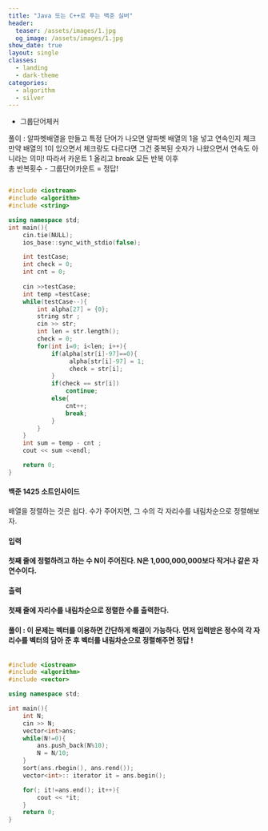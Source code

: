 ```yaml
---
title: "Java 또는 C++로 푸는 백준 실버"
header:
  teaser: /assets/images/1.jpg
  og_image: /assets/images/1.jpg
show_date: true
layout: single
classes:
  - landing
  - dark-theme
categories:
  - algorithm
  - silver
---      
```


* 그룹단어체커  

풀이 : 알파벳배열을 만들고 특정 단어가 나오면 알파벳 배열의 1을 넣고 연속인지 체크  
만약 배열의 1이 있으면서 체크랑도 다르다면 그건 중복된 숫자가 나왔으면서 연속도 아니라는  의미! 따라서 카운트 1 올리고 break
모든 반복 이후   
총 반복횟수 - 그룹단어카운트 =  정답!
```c++

#include <iostream>
#include <algorithm>
#include <string>

using namespace std;
int main(){
    cin.tie(NULL);
    ios_base::sync_with_stdio(false);

    int testCase;
    int check = 0;
    int cnt = 0;
    
    cin >>testCase;
    int temp =testCase;
    while(testCase--){
        int alpha[27] = {0};
        string str ;
        cin >> str;
        int len = str.length(); 
        check = 0;
        for(int i=0; i<len; i++){ 
            if(alpha[str[i]-97]==0){   
                 alpha[str[i]-97] = 1;
                 check = str[i];
            }
            if(check == str[i])
                continue;       
            else{
                cnt++;
                break;
            }
        }
    }
    int sum = temp - cnt ;
    cout << sum <<endl;

    return 0;
}

```

#### 백준 1425 소트인사이드    
배열을 정렬하는 것은 쉽다. 수가 주어지면, 그 수의 각 자리수를 내림차순으로 정렬해보자.
#### 입력   
#### 첫째 줄에 정렬하려고 하는 수 N이 주어진다. N은 1,000,000,000보다 작거나 같은 자연수이다.  
#### 출력  
#### 첫째 줄에 자리수를 내림차순으로 정렬한 수를 출력한다.

#### 풀이 : 이 문제는 벡터를 이용하면 간단하게 해결이 가능하다. 먼저 입력받은 정수의 각 자리수를 벡터의 담아 준 후 벡터를 내림차순으로 정렬해주면 정답 !
```c++

#include <iostream>
#include <algorithm>
#include <vector>

using namespace std;

int main(){
    int N;
    cin >> N;
    vector<int>ans;
    while(N!=0){
        ans.push_back(N%10);
        N = N/10;
    }
    sort(ans.rbegin(), ans.rend());
    vector<int>:: iterator it = ans.begin();

    for(; it!=ans.end(); it++){
        cout << *it;
    }
    return 0;
}

```